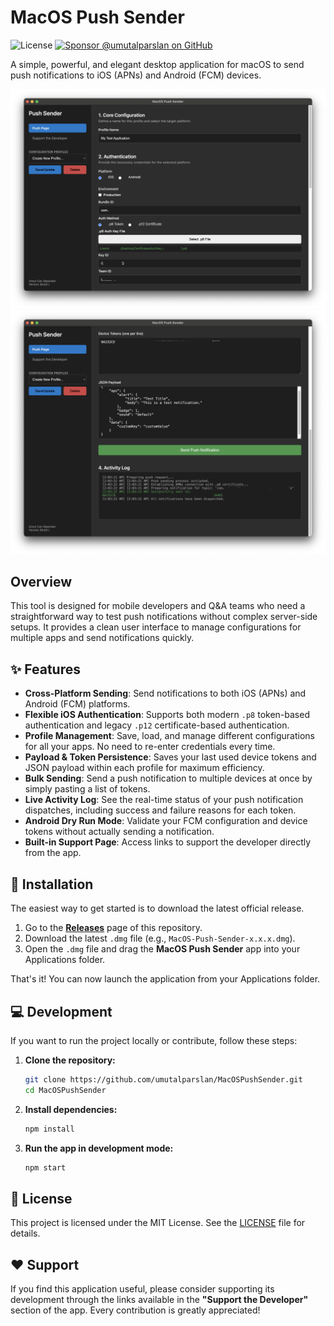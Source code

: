 # MacOS Push Sender

![License](https://img.shields.io/badge/license-MIT-blue.svg) [![Sponsor @umutalparslan on GitHub](https://img.shields.io/badge/Sponsor-%40umutalparslan-EA4AAA?logo=github)](https://github.com/sponsors/umutalparslan)

A simple, powerful, and elegant desktop application for macOS to send push notifications to iOS (APNs) and Android (FCM) devices.

![Push Sender Main Screen](assets/macos_push_sender_1.png)
![Push Sender Support Page](assets/macos_push_sender_2.png)

## Overview

This tool is designed for mobile developers and Q&A teams who need a straightforward way to test push notifications without complex server-side setups. It provides a clean user interface to manage configurations for multiple apps and send notifications quickly.

## ✨ Features

* **Cross-Platform Sending**: Send notifications to both iOS (APNs) and Android (FCM) platforms.
* **Flexible iOS Authentication**: Supports both modern `.p8` token-based authentication and legacy `.p12` certificate-based authentication.
* **Profile Management**: Save, load, and manage different configurations for all your apps. No need to re-enter credentials every time.
* **Payload & Token Persistence**: Saves your last used device tokens and JSON payload within each profile for maximum efficiency.
* **Bulk Sending**: Send a push notification to multiple devices at once by simply pasting a list of tokens.
* **Live Activity Log**: See the real-time status of your push notification dispatches, including success and failure reasons for each token.
* **Android Dry Run Mode**: Validate your FCM configuration and device tokens without actually sending a notification.
* **Built-in Support Page**: Access links to support the developer directly from the app.

## 🚀 Installation

The easiest way to get started is to download the latest official release.

1.  Go to the [**Releases**](https://github.com/umutalparslan/MacOSPushSender/releases) page of this repository.
2.  Download the latest `.dmg` file (e.g., `MacOS-Push-Sender-x.x.x.dmg`).
3.  Open the `.dmg` file and drag the **MacOS Push Sender** app into your Applications folder.

That's it! You can now launch the application from your Applications folder.

## 💻 Development

If you want to run the project locally or contribute, follow these steps:

1.  **Clone the repository:**
    ```bash
    git clone https://github.com/umutalparslan/MacOSPushSender.git
    cd MacOSPushSender
    ```

2.  **Install dependencies:**
    ```bash
    npm install
    ```

3.  **Run the app in development mode:**
    ```bash
    npm start
    ```

## 📄 License

This project is licensed under the MIT License. See the [LICENSE](LICENSE) file for details.

## ❤️ Support

If you find this application useful, please consider supporting its development through the links available in the **"Support the Developer"** section of the app. Every contribution is greatly appreciated!

